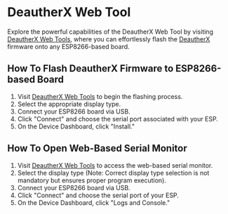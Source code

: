 # DeautherX Web Tool

Explore the powerful capabilities of the DeautherX Web Tool by visiting [DeautherX Web Tools](https://blacktechx011.github.io/DeautherX_Web_Tools/), where you can effortlessly flash the [DeautherX](https://github.com/BlackTechX011/DeauherX) firmware onto any ESP8266-based board.

## How To Flash DeautherX Firmware to ESP8266-based Board

1. Visit [DeautherX Web Tools](https://blacktechx011.github.io/DeautherX_Web_Tools/) to begin the flashing process.
2. Select the appropriate display type.
3. Connect your ESP8266 board via USB.
4. Click "Connect" and choose the serial port associated with your ESP.
5. On the Device Dashboard, click "Install."

## How To Open Web-Based Serial Monitor

1. Visit [DeautherX Web Tools](https://blacktechx011.github.io/DeautherX_Web_Tools/) to access the web-based serial monitor.
2. Select the display type (Note: Correct display type selection is not mandatory but ensures proper program execution).
3. Connect your ESP8266 board via USB.
4. Click "Connect" and choose the serial port of your ESP.
5. On the Device Dashboard, click "Logs and Console."
